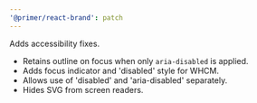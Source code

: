 ```yaml
---
'@primer/react-brand': patch
---
```


Adds accessibility fixes.

- Retains outline on focus when only `aria-disabled` is applied.
- Adds focus indicator and 'disabled' style for WHCM.
- Allows use of 'disabled' and 'aria-disabled' separately.
- Hides SVG from screen readers.
